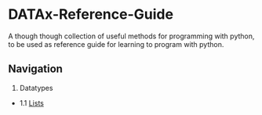 # DATAx-Reference-Guide
A though though collection of useful methods for programming with python, to be used as reference guide for learning to program with python. 

## Navigation

1. Datatypes
* 1.1 [Lists](https://github.com/DATAx2020/DATAx-Reference-Guide/blob/master/lists_eng.ipynb)
